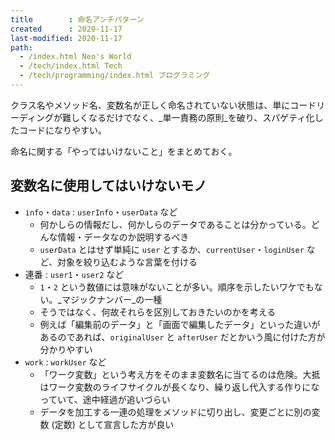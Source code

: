 ```yaml
---
title        : 命名アンチパターン
created      : 2020-11-17
last-modified: 2020-11-17
path:
  - /index.html Neo's World
  - /tech/index.html Tech
  - /tech/programming/index.html プログラミング
---
```


クラス名やメソッド名、変数名が正しく命名されていない状態は、単にコードリーディングが難しくなるだけでなく、_単一責務の原則_を破り、スパゲティ化したコードになりやすい。

命名に関する「やってはいけないこと」をまとめておく。


## 変数名に使用してはいけないモノ

- `info`・`data` : `userInfo`・`userData` など
  - 何かしらの情報だし、何かしらのデータであることは分かっている。どんな情報・データなのか説明するべき
  - `userData` とはせず単純に `user` とするか、`currentUser`・`loginUser` など、対象を絞り込むような言葉を付ける
- 連番 : `user1`・`user2` など
  - `1`・`2` という数値には意味がないことが多い。順序を示したいワケでもない。_マジックナンバー_の一種
  - そうではなく、何故それらを区別しておきたいのかを考える
  - 例えば「編集前のデータ」と「画面で編集したデータ」といった違いがあるのであれば、`originalUser` と `afterUser` だとかいう風に付けた方が分かりやすい
- `work` : `workUser` など
  - 「ワーク変数」という考え方をそのまま変数名に当てるのは危険。大抵はワーク変数のライフサイクルが長くなり、繰り返し代入する作りになっていて、途中経過が追いづらい
  - データを加工する一連の処理をメソッドに切り出し、変更ごとに別の変数 (定数) として宣言した方が良い
